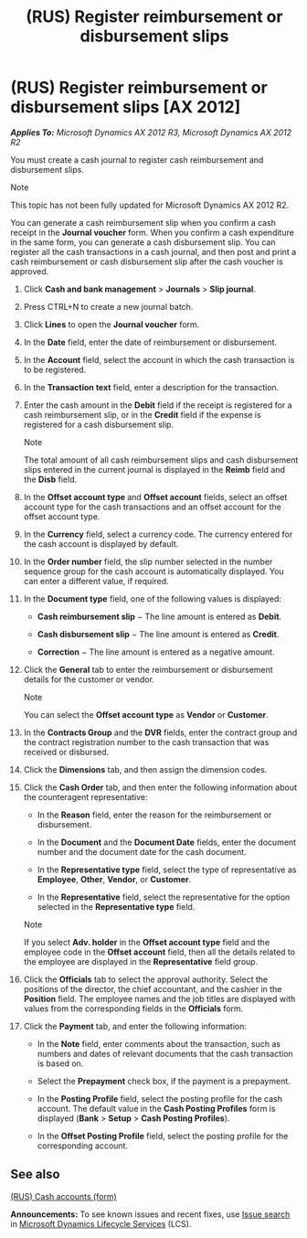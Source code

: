﻿---
title: (RUS) Register reimbursement or disbursement slips
TOCTitle: (RUS) Register reimbursement or disbursement slips
ms:assetid: 58909a5c-4c65-4bb5-80c5-b197d51fdbfc
ms:mtpsurl: https://technet.microsoft.com/en-us/library/JJ665402(v=AX.60)
ms:contentKeyID: 49387490
ms.date: 04/18/2014
mtps_version: v=AX.60
---

# (RUS) Register reimbursement or disbursement slips [AX 2012]


_**Applies To:** Microsoft Dynamics AX 2012 R3, Microsoft Dynamics AX 2012 R2_

You must create a cash journal to register cash reimbursement and disbursement slips.


> [!NOTE]
> <P>This topic has not been fully updated for Microsoft Dynamics AX 2012 R2.</P>



You can generate a cash reimbursement slip when you confirm a cash receipt in the **Journal voucher** form. When you confirm a cash expenditure in the same form, you can generate a cash disbursement slip. You can register all the cash transactions in a cash journal, and then post and print a cash reimbursement or cash disbursement slip after the cash voucher is approved.

1.  Click **Cash and bank management** \> **Journals** \> **Slip journal**.

2.  Press CTRL+N to create a new journal batch.

3.  Click **Lines** to open the **Journal voucher** form.

4.  In the **Date** field, enter the date of reimbursement or disbursement.

5.  In the **Account** field, select the account in which the cash transaction is to be registered.

6.  In the **Transaction text** field, enter a description for the transaction.

7.  Enter the cash amount in the **Debit** field if the receipt is registered for a cash reimbursement slip, or in the **Credit** field if the expense is registered for a cash disbursement slip.
    

    > [!NOTE]
    > <P>The total amount of all cash reimbursement slips and cash disbursement slips entered in the current journal is displayed in the <STRONG>Reimb</STRONG> field and the <STRONG>Disb</STRONG> field.</P>



8.  In the **Offset account type** and **Offset account** fields, select an offset account type for the cash transactions and an offset account for the offset account type.

9.  In the **Currency** field, select a currency code. The currency entered for the cash account is displayed by default.

10. In the **Order number** field, the slip number selected in the number sequence group for the cash account is automatically displayed. You can enter a different value, if required.

11. In the **Document type** field, one of the following values is displayed:
    
      - **Cash reimbursement slip** − The line amount is entered as **Debit**.
    
      - **Cash disbursement slip** − The line amount is entered as **Credit**.
    
      - **Correction** − The line amount is entered as a negative amount.

12. Click the **General** tab to enter the reimbursement or disbursement details for the customer or vendor.
    

    > [!NOTE]
    > <P>You can select the <STRONG>Offset account type</STRONG> as <STRONG>Vendor</STRONG> or <STRONG>Customer</STRONG>.</P>



13. In the **Contracts Group** and the **DVR** fields, enter the contract group and the contract registration number to the cash transaction that was received or disbursed.

14. Click the **Dimensions** tab, and then assign the dimension codes.

15. Click the **Cash Order** tab, and then enter the following information about the counteragent representative:
    
      - In the **Reason** field, enter the reason for the reimbursement or disbursement.
    
      - In the **Document** and the **Document Date** fields, enter the document number and the document date for the cash document.
    
      - In the **Representative type** field, select the type of representative as **Employee**, **Other**, **Vendor**, or **Customer**.
    
      - In the **Representative** field, select the representative for the option selected in the **Representative type** field.
    

    > [!NOTE]
    > <P>If you select <STRONG>Adv. holder</STRONG> in the <STRONG>Offset account type</STRONG> field and the employee code in the <STRONG>Offset account</STRONG> field, then all the details related to the employee are displayed in the <STRONG>Representative</STRONG> field group.</P>



16. Click the **Officials** tab to select the approval authority. Select the positions of the director, the chief accountant, and the cashier in the **Position** field. The employee names and the job titles are displayed with values from the corresponding fields in the **Officials** form.

17. Click the **Payment** tab, and enter the following information:
    
      - In the **Note** field, enter comments about the transaction, such as numbers and dates of relevant documents that the cash transaction is based on.
    
      - Select the **Prepayment** check box, if the payment is a prepayment.
    
      - In the **Posting Profile** field, select the posting profile for the cash account. The default value in the **Cash Posting Profiles** form is displayed (**Bank** \> **Setup** \> **Cash Posting Profiles**).
    
      - In the **Offset Posting Profile** field, select the posting profile for the corresponding account.

## See also

[(RUS) Cash accounts (form)](https://technet.microsoft.com/en-us/library/jj665230\(v=ax.60\))

  
**Announcements:** To see known issues and recent fixes, use [Issue search](http://go.microsoft.com/fwlink/?linkid=389258) in [Microsoft Dynamics Lifecycle Services](http://go.microsoft.com/fwlink/?linkid=306505) (LCS).

